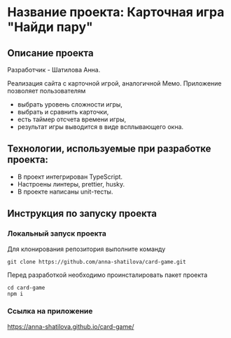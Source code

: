 # Название проекта: Карточная игра "Найди пару"

## Описание проекта

Разработчик - Шатилова Анна.

Реализация сайта с карточной игрой, аналогичной Мемо.
Приложение позволяет пользователям

- выбрать уровень сложности игры,
- выбрать и сравнить карточки,
- есть таймер отсчета времени игры,
- результат игры выводится в виде всплывающего окна.

## Технологии, используемые при разработке проекта:

- В проект интегрирован TypeScript.
- Настроены линтеры, prettier, husky.
- В проекте написаны unit-тесты.

## Инструкция по запуску проекта

### Локальный запуск проекта

Для клонирования репозитория выполните команду

```
git clone https://github.com/anna-shatilova/card-game.git
```

Перед разработкой необходимо проинсталировать пакет проекта

```
cd card-game
npm i
```

### Ссылка на приложение

https://anna-shatilova.github.io/card-game/
